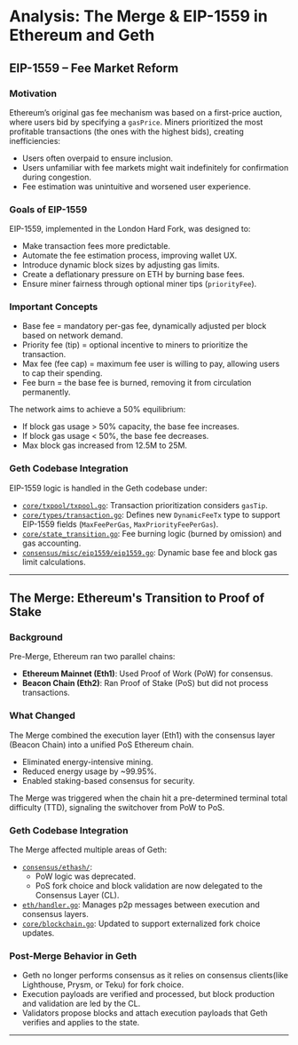 # Analysis: The Merge & EIP-1559 in Ethereum and Geth

## EIP-1559 – Fee Market Reform

### Motivation

Ethereum’s original gas fee mechanism was based on a first-price auction, where users bid by specifying a `gasPrice`. Miners prioritized the most profitable transactions (the ones with the highest bids), creating inefficiencies:

- Users often overpaid to ensure inclusion.
- Users unfamiliar with fee markets might wait indefinitely for confirmation during congestion.
- Fee estimation was unintuitive and worsened user experience.

### Goals of EIP-1559

EIP-1559, implemented in the London Hard Fork, was designed to:

- Make transaction fees more predictable.
- Automate the fee estimation process, improving wallet UX.
- Introduce dynamic block sizes by adjusting gas limits.
- Create a deflationary pressure on ETH by burning base fees.
- Ensure miner fairness through optional miner tips (`priorityFee`).

### Important Concepts

- Base fee = mandatory per-gas fee, dynamically adjusted per block based on network demand.
- Priority fee (tip) = optional incentive to miners to prioritize the transaction.
- Max fee (fee cap) = maximum fee user is willing to pay, allowing users to cap their spending.
- Fee burn = the base fee is burned, removing it from circulation permanently.

The network aims to achieve a 50% equilibrium:

- If block gas usage > 50% capacity, the base fee increases.
- If block gas usage < 50%, the base fee decreases.
- Max block gas increased from 12.5M to 25M.

### Geth Codebase Integration

EIP-1559 logic is handled in the Geth codebase under:

- [`core/txpool/txpool.go`](https://github.com/ethereum/go-ethereum/blob/master/core/txpool/txpool.go): Transaction prioritization considers `gasTip`.
- [`core/types/transaction.go`](https://github.com/ethereum/go-ethereum/blob/master/core/types/transaction.go): Defines new `DynamicFeeTx` type to support EIP-1559 fields (`MaxFeePerGas`, `MaxPriorityFeePerGas`).
- [`core/state_transition.go`](https://github.com/ethereum/go-ethereum/blob/master/core/state_transition.go): Fee burning logic (burned by omission) and gas accounting.
- [`consensus/misc/eip1559/eip1559.go`](https://github.com/ethereum/go-ethereum/blob/master/consensus/eip1559/eip1559.go): Dynamic base fee and block gas limit calculations.

---

## The Merge: Ethereum's Transition to Proof of Stake

### Background

Pre-Merge, Ethereum ran two parallel chains:

- **Ethereum Mainnet (Eth1)**: Used Proof of Work (PoW) for consensus.
- **Beacon Chain (Eth2)**: Ran Proof of Stake (PoS) but did not process transactions.

### What Changed

The Merge combined the execution layer (Eth1) with the consensus layer (Beacon Chain) into a unified PoS Ethereum chain.

- Eliminated energy-intensive mining.
- Reduced energy usage by ~99.95%.
- Enabled staking-based consensus for security.

The Merge was triggered when the chain hit a pre-determined terminal total difficulty (TTD), signaling the switchover from PoW to PoS.

### Geth Codebase Integration

The Merge affected multiple areas of Geth:

- [`consensus/ethash/`](https://github.com/ethereum/go-ethereum/tree/master/consensus/ethash/):
  - PoW logic was deprecated.
  - PoS fork choice and block validation are now delegated to the Consensus Layer (CL).
- [`eth/handler.go`](https://github.com/ethereum/go-ethereum/blob/master/eth/handler.go): Manages p2p messages between execution and consensus layers.
- [`core/blockchain.go`](https://github.com/ethereum/go-ethereum/blob/master/core/blockchain.go): Updated to support externalized fork choice updates.

### Post-Merge Behavior in Geth

- Geth no longer performs consensus as it relies on consensus clients(like Lighthouse, Prysm, or Teku) for fork choice.
- Execution payloads are verified and processed, but block production and validation are led by the CL.
- Validators propose blocks and attach execution payloads that Geth verifies and applies to the state.

---
